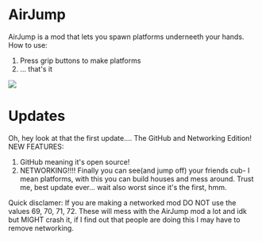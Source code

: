 # AirJump
AirJump is a mod that lets you spawn platforms underneeth your hands.
How to use:
1. Press grip buttons to make platforms
2. ... that's it

![](GitHubVisuals/networked_airjump_2.gif)

# Updates
Oh, hey look at that the first update....
The GitHub and Networking Edition!
NEW FEATURES:
1. GitHub meaning it's open source!
2. NETWORKING!!!! Finally you can see(and jump off) your friends cub- I mean platforms, with this you can build houses and mess around. Trust me, best update ever... wait also worst since it's the first, hmm.






Quick disclamer: If you are making a networked mod DO NOT use the values 69, 70, 71, 72. These will mess with the AirJump mod a lot and idk but MIGHT crash it, if I find out that people are doing this I may have to remove networking.
